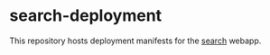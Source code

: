 # search-deployment

This repository hosts deployment manifests for the [search](https://github.com/tullo/search) webapp.
